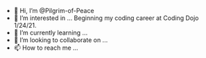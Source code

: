 - 👋 Hi, I’m @Pilgrim-of-Peace
- 👀 I’m interested in ... Beginning my coding career at Coding Dojo 1/24/21.
- 🌱 I’m currently learning ...
- 💞️ I’m looking to collaborate on ...
- 📫 How to reach me ...

<!---
Pilgrim-of-Peace/Pilgrim-of-Peace is a ✨ special ✨ repository because its `README.md` (this file) appears on your GitHub profile.
You can click the Preview link to take a look at your changes.
--->
